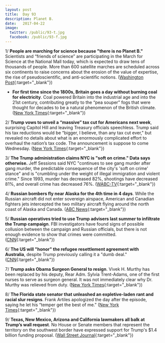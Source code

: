 ```yaml
---
layout: post
title:  Day 93
description: Planet B.
date:   2017-04-22
image:
  twitter: /public/93-t.jpg
  facebook: /public/93-f.jpg
---
```


1/ **People are marching for science because "there is no Planet B."** Scientists and “friends of science” are participating in the March for Science at the National Mall today, which is expected to draw tens of thousands of people. More than 600 satellite marches are scheduled across six continents to raise concerns about the erosion of the value of expertise, the rise of pseudoscientific, and anti-scientific notions. ([Washington Post](https://www.washingtonpost.com/national/health-science/big-turnout-expected-for-march-for-science-in-dc/2017/04/21/67cf7f90-237f-11e7-bb9d-8cd6118e1409_story.html){:target="_blank"})

* **For first time since the 1800s, Britain goes a day without burning coal for electricity**. Coal powered Britain into the industrial age and into the 21st century, contributing greatly to the “pea souper” fogs that were thought for decades to be a natural phenomenon of the British climate. ([New York Times](https://www.nytimes.com/2017/04/21/world/europe/britain-burning-coal-electricity.html){:target="_blank"})

2/ **Trump vows to unveil a “massive” tax cut for Americans next week**, surprising Capitol Hill and leaving Treasury officials speechless. Trump said his tax reductions would be “bigger, I believe, than any tax cut ever," but revealed no details about what is an enormously complicated effort to overhaul the nation’s tax code. The announcement is suppose to come Wednesday. ([New York Times](https://www.nytimes.com/2017/04/21/us/politics/trump-order-takes-aim-at-tax-regulations-imposed-by-obama.html){:target="_blank"})

3/ **The Trump administration claims NYC is "soft on crime." Data says otherwise.** Jeff Sessions said NYC "continues to see gang murder after gang murder, the predictable consequence of the city's 'soft on crime' stance" and is "crumbling under the weight of illegal immigration and violent crime." Since 1993, murder has decreased 82%, shootings have decreased 81%, and overall crime has decreased 76%. ([WABC-TV](http://abc7ny.com/politics/mayor-nypd-lash-out-over-justice-depts-soft-on-crime-claim/1900603/){:target="_blank"})

4/ **Russian bombers fly near Alaska for the 4th time in 4 days**. While the Russian aircraft did not enter sovereign airspace, American and Canadian fighters jets intercepted the two military aircraft flying around the north coast of Alaska and Canada. ([ABC News](http://abcnews.go.com/International/russian-aircraft-close-alaska-4th-time-days/story?id=46939351){:target="_blank"})

5/ **Russian operatives tried to use Trump advisers last summer to infiltrate the Trump campaign**. FBI investigators have found signs of possible collusion between the campaign and Russian officials, but there is not enough evidence to show that crimes were committed. ([CNN](http://www.cnn.com/2017/04/21/politics/russia-trump-campaign-advisers-infiltrate/index.html){:target="_blank"})

6/ **The US will "honor" the refugee resettlement agreement with Australia**, despite Trump previously calling it a "dumb deal." ([CNN](http://www.cnn.com/2017/04/22/politics/us-australia-pence-refugee-deal/index.html){:target="_blank"})

7/ **Trump asks Obama Surgeon General to resign**. Vivek H. Murthy has been replaced by his deputy, Rear Adm. Sylvia Trent-Adams, one of the first nurses to serve as surgeon general. It was not immediately clear why Dr. Murthy was relieved from duty. ([New York Times](https://www.nytimes.com/2017/04/21/us/politics/surgeon-general-trump-administration.html){:target="_blank"})

8/ **The Florida state senator that unleashed an expletive-laden rant and racial slur resigns**. Frank Artiles apologized the day after the episode, saying he let his “temper get the best of me.” ([New York Times](https://www.nytimes.com/2017/04/21/us/florida-senator-frank-artiles-resigns-racist-rant.html){:target="_blank"})

9/ **Texas, New Mexico, Arizona and California lawmakers all balk at Trump’s wall request**. No House or Senate members that represent the territory on the southwest border have expressed support for Trump's $1.4 billion funding proposal. ([Wall Street Journal](https://www.wsj.com/articles/border-lawmakers-balk-at-donald-trumps-wall-request-1492802294){:target="_blank"})